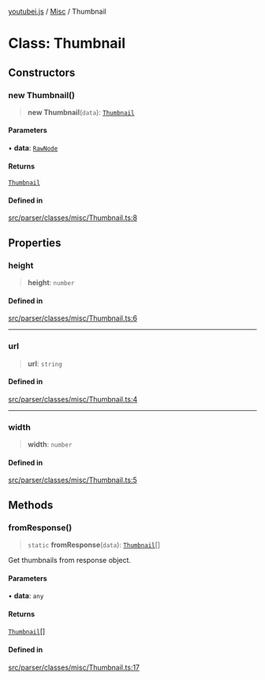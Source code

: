 [youtubei.js](../../../README.md) / [Misc](../README.md) / Thumbnail

# Class: Thumbnail

## Constructors

### new Thumbnail()

> **new Thumbnail**(`data`): [`Thumbnail`](Thumbnail.md)

#### Parameters

• **data**: [`RawNode`](../../APIResponseTypes/type-aliases/RawNode.md)

#### Returns

[`Thumbnail`](Thumbnail.md)

#### Defined in

[src/parser/classes/misc/Thumbnail.ts:8](https://github.com/LuanRT/YouTube.js/blob/cf09f7bab14fcca99e1f3ae428c7337fea58cfa5/src/parser/classes/misc/Thumbnail.ts#L8)

## Properties

### height

> **height**: `number`

#### Defined in

[src/parser/classes/misc/Thumbnail.ts:6](https://github.com/LuanRT/YouTube.js/blob/cf09f7bab14fcca99e1f3ae428c7337fea58cfa5/src/parser/classes/misc/Thumbnail.ts#L6)

***

### url

> **url**: `string`

#### Defined in

[src/parser/classes/misc/Thumbnail.ts:4](https://github.com/LuanRT/YouTube.js/blob/cf09f7bab14fcca99e1f3ae428c7337fea58cfa5/src/parser/classes/misc/Thumbnail.ts#L4)

***

### width

> **width**: `number`

#### Defined in

[src/parser/classes/misc/Thumbnail.ts:5](https://github.com/LuanRT/YouTube.js/blob/cf09f7bab14fcca99e1f3ae428c7337fea58cfa5/src/parser/classes/misc/Thumbnail.ts#L5)

## Methods

### fromResponse()

> `static` **fromResponse**(`data`): [`Thumbnail`](Thumbnail.md)[]

Get thumbnails from response object.

#### Parameters

• **data**: `any`

#### Returns

[`Thumbnail`](Thumbnail.md)[]

#### Defined in

[src/parser/classes/misc/Thumbnail.ts:17](https://github.com/LuanRT/YouTube.js/blob/cf09f7bab14fcca99e1f3ae428c7337fea58cfa5/src/parser/classes/misc/Thumbnail.ts#L17)
